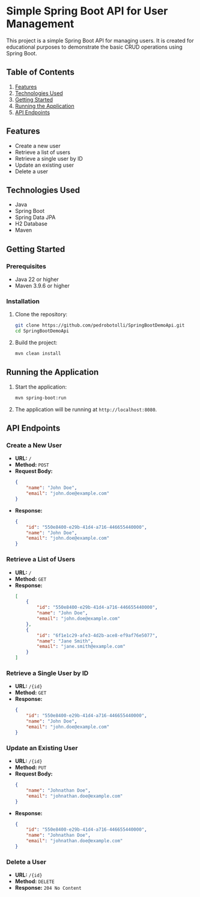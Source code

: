 # Simple Spring Boot API for User Management

This project is a simple Spring Boot API for managing users. It is created for educational purposes to demonstrate the basic CRUD operations using Spring Boot.

## Table of Contents
1. [Features](#features)
2. [Technologies Used](#technologies-used)
3. [Getting Started](#getting-started)
4. [Running the Application](#running-the-application)
5. [API Endpoints](#api-endpoints)

## Features
- Create a new user
- Retrieve a list of users
- Retrieve a single user by ID
- Update an existing user
- Delete a user

## Technologies Used
- Java
- Spring Boot
- Spring Data JPA
- H2 Database
- Maven

## Getting Started

### Prerequisites
- Java 22 or higher
- Maven  3.9.6  or higher

### Installation
1. Clone the repository:
    ```bash
    git clone https://github.com/pedrobotolli/SpringBootDemoApi.git
    cd SpringBootDemoApi
    ```

2. Build the project:
    ```bash
    mvn clean install
    ```

## Running the Application
1. Start the application:
    ```bash
    mvn spring-boot:run
    ```

2. The application will be running at `http://localhost:8080`.

## API Endpoints

### Create a New User
- **URL:** `/`
- **Method:** `POST`
- **Request Body:**
    ```json
    {
        "name": "John Doe",
        "email": "john.doe@example.com"
    }
    ```
- **Response:**
    ```json
    {
        "id": "550e8400-e29b-41d4-a716-446655440000",
        "name": "John Doe",
        "email": "john.doe@example.com"
    }
    ```

### Retrieve a List of Users
- **URL:** `/`
- **Method:** `GET`
- **Response:**
    ```json
    [
        {
            "id": "550e8400-e29b-41d4-a716-446655440000",
            "name": "John Doe",
            "email": "john.doe@example.com"
        },
        {
            "id": "6f1e1c29-afe3-4d2b-ace8-ef9af76e5077",
            "name": "Jane Smith",
            "email": "jane.smith@example.com"
        }
    ]
    ```

### Retrieve a Single User by ID
- **URL:** `/{id}`
- **Method:** `GET`
- **Response:**
    ```json
    {
        "id": "550e8400-e29b-41d4-a716-446655440000",
        "name": "John Doe",
        "email": "john.doe@example.com"
    }
    ```

### Update an Existing User
- **URL:** `/{id}`
- **Method:** `PUT`
- **Request Body:**
    ```json
    {
        "name": "Johnathan Doe",
        "email": "johnathan.doe@example.com"
    }
    ```
- **Response:**
    ```json
    {
        "id": "550e8400-e29b-41d4-a716-446655440000",
        "name": "Johnathan Doe",
        "email": "johnathan.doe@example.com"
    }
    ```

### Delete a User
- **URL:** `/{id}`
- **Method:** `DELETE`
- **Response:** `204 No Content`

